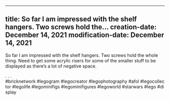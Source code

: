 ----
title: So far I am impressed with the shelf hangers. Two screws hold the…
creation-date: December 14, 2021
modification-date: December 14, 2021
----

So far I am impressed with the shelf hangers. Two screws hold the whole thing. Need to get some acrylic risers for some of the smaller stuff to be displayed as there’s a lot of negative space.

.
.
.
#bricknetwork #legogram #legocreator #legophotography #afol #legocollector #legolife #legominifigs #legominifigures #legoworld #starwars #lego #display

